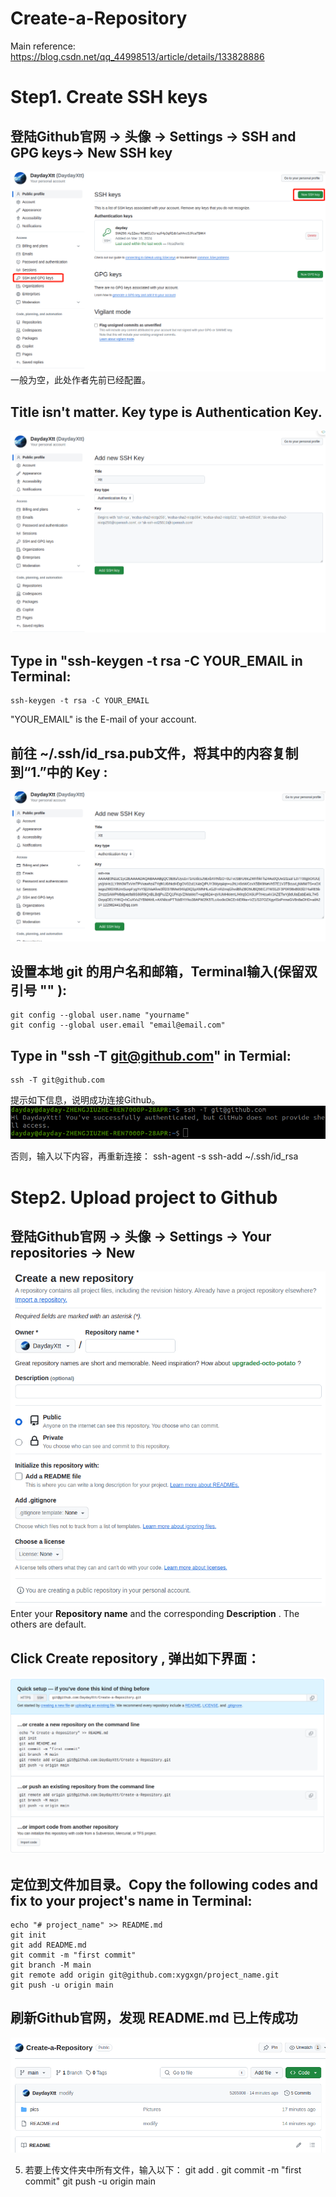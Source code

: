# Create-a-Repository
Main reference: https://blog.csdn.net/qq_44998513/article/details/133828886
# Step1. Create SSH keys
## 登陆Github官网 -> 头像 -> Settings -> SSH and GPG keys-> New SSH key
![image](https://github.com/DaydayXtt/Create-a-Repository/blob/main/pics/SSH_1.png)
一般为空，此处作者先前已经配置。

## **Title** isn't matter. **Key type** is Authentication Key.
![image](https://github.com/DaydayXtt/Create-a-Repository/blob/main/pics/SSH_2.png)

## Type in "ssh-keygen -t rsa -C YOUR_EMAIL in Terminal:
    ssh-keygen -t rsa -C YOUR_EMAIL
"YOUR_EMAIL" is the E-mail of your account.

## 前往 ~/.ssh/id_rsa.pub文件，将其中的内容复制到“1.”中的 **Key** :
![image](https://github.com/DaydayXtt/Create-a-Repository/blob/main/pics/SSH_3.png)

## 设置本地 git 的用户名和邮箱，Terminal输入(保留双引号 **""** ):
    git config --global user.name "yourname"
    git config --global user.email "email@email.com"
## Type in "ssh -T git@github.com" in Termial:
    ssh -T git@github.com
提示如下信息，说明成功连接Github。
![image](https://github.com/DaydayXtt/Create-a-Repository/blob/main/pics/SSH_4.png)

否则，输入以下内容，再重新连接：
    ssh-agent -s
    ssh-add ~/.ssh/id_rsa

# Step2. Upload project to Github
## 登陆Github官网 -> 头像 -> Settings -> Your repositories -> New
![image](https://github.com/DaydayXtt/Create-a-Repository/blob/main/pics/Git_1.png)
Enter your **Repository name** and the corresponding **Description** .
The others are default.

## Click **Create repository** , 弹出如下界面：
![image](https://github.com/DaydayXtt/Create-a-Repository/blob/main/pics/Quick%20start.png)

## 定位到文件加目录。Copy the following codes and fix to your project's name in Terminal:

    echo "# project_name" >> README.md
    git init
    git add README.md
    git commit -m "first commit"
    git branch -M main
    git remote add origin git@github.com:xygxgn/project_name.git
    git push -u origin main

## 刷新Github官网，发现 **README.md** 已上传成功
![image](https://github.com/DaydayXtt/Create-a-Repository/blob/main/pics/Git_2.png)

5. 若要上传文件夹中所有文件，输入以下：
    git add . 
    git commit -m "first commit"
    git push -u origin main
    